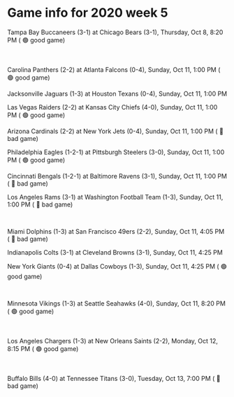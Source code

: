 # Game info for 2020 week 5

Tampa Bay Buccaneers (3-1) at Chicago Bears (3-1), Thursday, Oct 8, 8:20 PM (	:green_circle: good game)


<br/>

Carolina Panthers (2-2) at Atlanta Falcons (0-4), Sunday, Oct 11, 1:00 PM (	:green_circle: good game)

Jacksonville Jaguars (1-3) at Houston Texans (0-4), Sunday, Oct 11, 1:00 PM

Las Vegas Raiders (2-2) at Kansas City Chiefs (4-0), Sunday, Oct 11, 1:00 PM (	:green_circle: good game)

Arizona Cardinals (2-2) at New York Jets (0-4), Sunday, Oct 11, 1:00 PM (	:red_circle: bad game)

Philadelphia Eagles (1-2-1) at Pittsburgh Steelers (3-0), Sunday, Oct 11, 1:00 PM (	:green_circle: good game)

Cincinnati Bengals (1-2-1) at Baltimore Ravens (3-1), Sunday, Oct 11, 1:00 PM (	:red_circle: bad game)

Los Angeles Rams (3-1) at Washington Football Team (1-3), Sunday, Oct 11, 1:00 PM (	:red_circle: bad game)


<br/>

Miami Dolphins (1-3) at San Francisco 49ers (2-2), Sunday, Oct 11, 4:05 PM (	:red_circle: bad game)

Indianapolis Colts (3-1) at Cleveland Browns (3-1), Sunday, Oct 11, 4:25 PM

New York Giants (0-4) at Dallas Cowboys (1-3), Sunday, Oct 11, 4:25 PM (	:green_circle: good game)


<br/>

Minnesota Vikings (1-3) at Seattle Seahawks (4-0), Sunday, Oct 11, 8:20 PM (	:green_circle: good game)


<br/>

Los Angeles Chargers (1-3) at New Orleans Saints (2-2), Monday, Oct 12, 8:15 PM (	:green_circle: good game)


<br/>

Buffalo Bills (4-0) at Tennessee Titans (3-0), Tuesday, Oct 13, 7:00 PM (	:red_circle: bad game)

